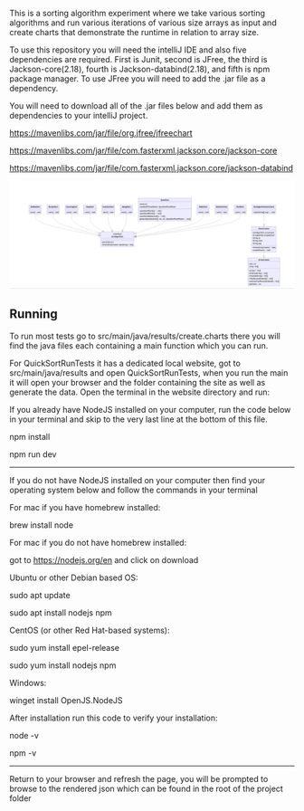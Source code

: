 This is a sorting algorithm experiment where we take various sorting algorithms and run various iterations of various size arrays as input 
and create charts that demonstrate the runtime in relation to array size. 

To use this repository you will need the intelliJ IDE and also five dependencies
are required. First is Junit, second is JFree, the third is Jackson-core(2.18), fourth is Jackson-databind(2.18), and fifth is npm package 
manager. To use JFree you will need to add the .jar file as a dependency. 

You will need to download all of the .jar files below and add them as dependencies to your intelliJ project.

https://mavenlibs.com/jar/file/org.jfree/jfreechart

https://mavenlibs.com/jar/file/com.fasterxml.jackson.core/jackson-core

https://mavenlibs.com/jar/file/com.fasterxml.jackson.core/jackson-databind


![UML](screen.shots/UML.png)


## Running

To run most tests go to src/main/java/results/create.charts there you will find the java files each containing a main function which you can run.

For QuickSortRunTests it has a dedicated local website, got to src/main/java/results and open QuickSortRunTests, when you run the main it will open your browser and the folder containing the site as well as generate the data. Open the terminal in the website directory and run:

If you already have NodeJS installed on your computer, run the code below in your terminal and skip to the very last line at the bottom of this file. 

npm install

npm run dev

------------------------------------------------------------------------------------------------------------------------
If you do not have NodeJS installed on your computer then find your operating system below and follow the commands in your terminal

For mac if you have homebrew installed:

brew install node

For mac if you do not have homebrew installed:

got to https://nodejs.org/en and click on download

Ubuntu or other Debian based OS:

sudo apt update

sudo apt install nodejs npm

CentOS (or other Red Hat-based systems):

sudo yum install epel-release

sudo yum install nodejs npm

Windows:

winget install OpenJS.NodeJS

After installation run this code to verify your installation:

node -v

npm -v

------------------------------------------------------------------------------------------------------------------------
Return to your browser and refresh the page, you will be prompted to browse to the rendered json which can be found in the root of the project folder

